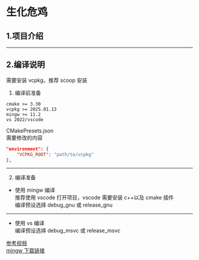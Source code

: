 # 生化危鸡

## 1.项目介绍

---

## 2.编译说明

需要安装 vcpkg，推荐 scoop 安装

1. 编译前准备

```
cmake >= 3.30
vcpkg >= 2025.01.13
mingw >= 11.2
vs 2022/vscode
```

CMakePresets.json <br>
需要修改的内容

```json
"environment": {
    "VCPKG_ROOT": "path/to/vcpkg"
},
```

---

2. 编译准备
-   使用 mingw 编译 <br>
    推荐使用 vscode 打开项目，vscode 需要安装 c++以及 cmake 插件 <br>
    编译预设选择 debug_gnu 或 release_gnu <br>
---
-   使用 vs 编译<br>
    编译预设选择 debug_msvc 或 release_msvc <br>

[参考视频](https://www.bilibili.com/video/BV1wDUcYBEQB) <br>
[mingw 下载链接](https://github.com/niXman/mingw-builds-binaries/releases)

